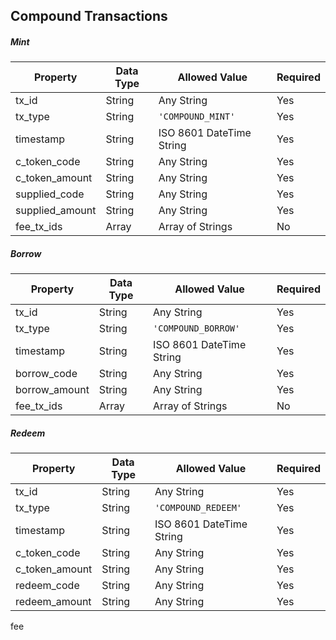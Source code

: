 ## Compound Transactions


##### Mint

Property | Data Type | Allowed Value | Required
------------ | ------------- | ------------- | -------------
tx_id | String | Any String | Yes
tx_type | String | `'COMPOUND_MINT'` | Yes
timestamp | String | ISO 8601 DateTime String | Yes
c_token_code | String | Any String | Yes
c_token_amount | String | Any String | Yes
supplied_code | String | Any String | Yes
supplied_amount | String | Any String | Yes
fee_tx_ids | Array | Array of Strings | No

##### Borrow

Property | Data Type | Allowed Value | Required
------------ | ------------- | ------------- | -------------
tx_id | String | Any String | Yes
tx_type | String | `'COMPOUND_BORROW'` | Yes
timestamp | String | ISO 8601 DateTime String | Yes
borrow_code | String | Any String | Yes
borrow_amount | String | Any String | Yes
fee_tx_ids | Array | Array of Strings | No

##### Redeem

Property | Data Type | Allowed Value | Required
------------ | ------------- | ------------- | -------------
tx_id | String | Any String | Yes
tx_type | String | `'COMPOUND_REDEEM'` | Yes
timestamp | String | ISO 8601 DateTime String | Yes
c_token_code | String | Any String | Yes
c_token_amount | String | Any String | Yes
redeem_code | String | Any String | Yes
redeem_amount | String | Any String | Yes
fee